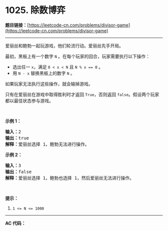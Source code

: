 # 1025. 除数博弈

**题目链接：**[https://leetcode-cn.com/problems/divisor-game](https://leetcode-cn.com/problems/divisor-game)

---

<div class="content__1Y2H">
 <div class="notranslate">
  <p>爱丽丝和鲍勃一起玩游戏，他们轮流行动。爱丽丝先手开局。</p> 
  <p>最初，黑板上有一个数字&nbsp;<code>N</code>&nbsp;。在每个玩家的回合，玩家需要执行以下操作：</p> 
  <ul> 
   <li>选出任一&nbsp;<code>x</code>，满足&nbsp;<code>0 &lt; x &lt; N</code> 且&nbsp;<code>N % x == 0</code>&nbsp;。</li> 
   <li>用 <code>N - x</code>&nbsp;替换黑板上的数字 <code>N</code> 。</li> 
  </ul> 
  <p>如果玩家无法执行这些操作，就会输掉游戏。</p> 
  <p>只有在爱丽丝在游戏中取得胜利时才返回&nbsp;<code>True</code>，否则返回 <code>false</code>。假设两个玩家都以最佳状态参与游戏。</p> 
  <p>&nbsp;</p> 
  <ol> 
  </ol> 
  <p><strong>示例 1：</strong></p> 
  <pre class="language-text"><strong>输入：</strong>2
<strong>输出：</strong>true
<strong>解释：</strong>爱丽丝选择 1，鲍勃无法进行操作。
</pre> 
  <p><strong>示例 2：</strong></p> 
  <pre class="language-text"><strong>输入：</strong>3
<strong>输出：</strong>false
<strong>解释：</strong>爱丽丝选择 1，鲍勃也选择 1，然后爱丽丝无法进行操作。
</pre> 
  <p>&nbsp;</p> 
  <p><strong>提示：</strong></p> 
  <ol> 
   <li><code>1 &lt;= N &lt;= 1000</code></li> 
  </ol> 
 </div>
</div>

---

**AC 代码：**

```java

```